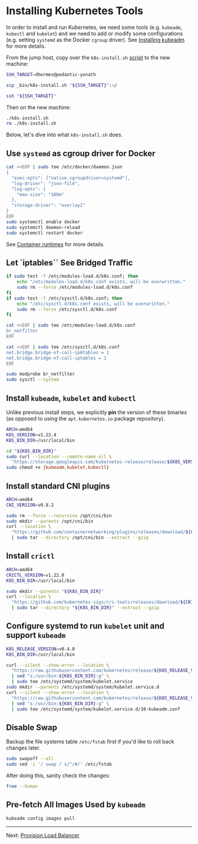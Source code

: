 # Installing Kubernetes Tools

In order to install and run Kubernetes, we need some tools (e.g. `kubeadm`,
`kubectl` and `kubelet`) and we need to add or modify some configurations (e.g.
setting `systemd` as the Docker `cgroup` driver). See [Installing kubeadm][1]
for more details.

From the jump host, copy over the `k8s-install.sh` [script][2] to the new
machine:

```bash
SSH_TARGET=dhermes@pedantic-yonath

scp _bin/k8s-install.sh "${SSH_TARGET}":~/

ssh "${SSH_TARGET}"
```

Then on the new machine:

```bash
./k8s-install.sh
rm ./k8s-install.sh
```

Below, let's dive into what `k8s-install.sh` does.

## Use `systemd` as cgroup driver for Docker

```bash
cat <<EOF | sudo tee /etc/docker/daemon.json
{
  "exec-opts": ["native.cgroupdriver=systemd"],
  "log-driver": "json-file",
  "log-opts": {
    "max-size": "100m"
  },
  "storage-driver": "overlay2"
}
EOF
sudo systemctl enable docker
sudo systemctl daemon-reload
sudo systemctl restart docker
```

See [Container runtimes][3] for more details.

## Let `iptables`` See Bridged Traffic

```bash
if sudo test -f /etc/modules-load.d/k8s.conf; then
    echo "/etc/modules-load.d/k8s.conf exists, will be overwritten."
    sudo rm --force /etc/modules-load.d/k8s.conf
fi
if sudo test -f /etc/sysctl.d/k8s.conf; then
    echo "/etc/sysctl.d/k8s.conf exists, will be overwritten."
    sudo rm --force /etc/sysctl.d/k8s.conf
fi

cat <<EOF | sudo tee /etc/modules-load.d/k8s.conf
br_netfilter
EOF

cat <<EOF | sudo tee /etc/sysctl.d/k8s.conf
net.bridge.bridge-nf-call-ip6tables = 1
net.bridge.bridge-nf-call-iptables = 1
EOF

sudo modprobe br_netfilter
sudo sysctl --system
```

## Install `kubeadm`, `kubelet` and `kubectl`

Unlike previous install steps, we explicitly **pin** the version of these
binaries (as opposed to using the `apt.kubernetes.io` package repository).

```bash
ARCH=amd64
K8S_VERSION=v1.22.4
K8S_BIN_DIR=/usr/local/bin

cd "${K8S_BIN_DIR}"
sudo curl --location --remote-name-all \
  "https://storage.googleapis.com/kubernetes-release/release/${K8S_VERSION}/bin/linux/${ARCH}/{kubeadm,kubelet,kubectl}"
sudo chmod +x {kubeadm,kubelet,kubectl}
```

## Install standard CNI plugins

```bash
ARCH=amd64
CNI_VERSION=v0.8.2

sudo rm --force --recursive /opt/cni/bin
sudo mkdir --parents /opt/cni/bin
curl --location \
  "https://github.com/containernetworking/plugins/releases/download/${CNI_VERSION}/cni-plugins-linux-${ARCH}-${CNI_VERSION}.tgz" \
  | sudo tar --directory /opt/cni/bin --extract --gzip
```

## Install `crictl`

```bash
ARCH=amd64
CRICTL_VERSION=v1.22.0
K8S_BIN_DIR=/usr/local/bin

sudo mkdir --parents "${K8S_BIN_DIR}"
curl --location \
  "https://github.com/kubernetes-sigs/cri-tools/releases/download/${CRICTL_VERSION}/crictl-${CRICTL_VERSION}-linux-${ARCH}.tar.gz" \
  | sudo tar --directory "${K8S_BIN_DIR}" --extract --gzip
```

## Configure systemd to run `kubelet` unit and support `kubeadm`

```bash
K8S_RELEASE_VERSION=v0.4.0
K8S_BIN_DIR=/usr/local/bin

curl --silent --show-error --location \
  "https://raw.githubusercontent.com/kubernetes/release/${K8S_RELEASE_VERSION}/cmd/kubepkg/templates/latest/deb/kubelet/lib/systemd/system/kubelet.service" \
  | sed "s:/usr/bin:${K8S_BIN_DIR}:g" \
  | sudo tee /etc/systemd/system/kubelet.service
sudo mkdir --parents /etc/systemd/system/kubelet.service.d
curl --silent --show-error --location \
  "https://raw.githubusercontent.com/kubernetes/release/${K8S_RELEASE_VERSION}/cmd/kubepkg/templates/latest/deb/kubeadm/10-kubeadm.conf" \
  | sed "s:/usr/bin:${K8S_BIN_DIR}:g" \
  | sudo tee /etc/systemd/system/kubelet.service.d/10-kubeadm.conf
```

## Disable Swap

Backup the file systems table `/etc/fstab` first if you'd like to roll back
changes later.

```bash
sudo swapoff --all
sudo sed -i '/ swap / s/^/#/' /etc/fstab
```

After doing this, sanity check the changes:

```bash
free --human
```

## Pre-fetch All Images Used by `kubeadm`

```bash
kubeadm config images pull
```

---

Next: [Provision Load Balancer][4]

[1]: https://kubernetes.io/docs/setup/production-environment/tools/kubeadm/install-kubeadm/
[2]: _bin/k8s-install.sh
[3]: https://kubernetes.io/docs/setup/production-environment/container-runtimes/
[4]: 07-provision-load-balancer.md
